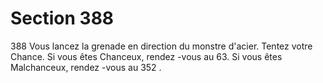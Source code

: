 # Section 388

388
Vous lancez la grenade en direction du monstre d'acier. Tentez
votre Chance. Si vous êtes Chanceux, rendez -vous au 63. Si vous
êtes Malchanceux, rendez -vous au 352 .